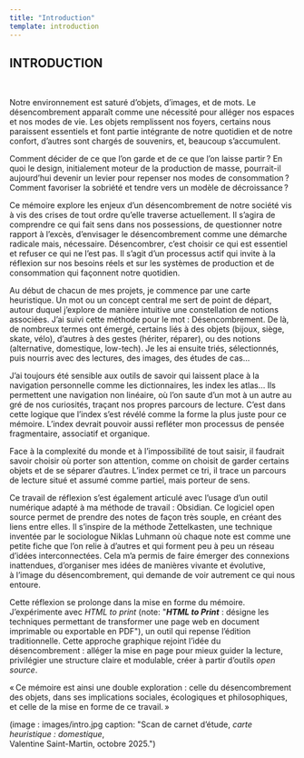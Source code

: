 ```yaml
---
title: "Introduction"
template: introduction
---
```



## INTRODUCTION

<br class="breakpage">

Notre environnement est saturé d’objets, d’images, et de mots. Le désencombrement apparaît comme une nécessité pour alléger nos espaces et nos modes de vie. Les objets remplissent nos foyers, certains nous paraissent essentiels et font partie intégrante de notre quotidien et de notre confort, d’autres sont chargés de souvenirs, et, beaucoup s’accumulent. 

Comment décider de ce que l’on garde et de ce que l’on laisse partir ? En quoi le design, initialement moteur de la production de masse, pourrait-il aujourd’hui devenir un levier pour repenser nos modes de consommation ? Comment favoriser la sobriété et tendre vers un modèle de décroissance ?

Ce mémoire explore les enjeux d’un désencombrement de notre société vis à vis des crises de tout ordre qu’elle traverse actuellement. Il s’agira de comprendre ce qui fait sens dans nos possessions, de questionner notre rapport à l’excès, d’envisager le désencombrement comme une démarche radicale mais, nécessaire. 
Désencombrer, c’est choisir ce qui est essentiel et refuser ce qui ne l’est pas. Il s’agit d’un processus actif qui invite à la réflexion sur nos besoins réels et sur les systèmes de production et de consommation qui façonnent notre quotidien.

Au début de chacun de mes projets, je commence par une carte heuristique. Un mot ou un concept central me sert de point de départ, autour duquel j’explore de manière intuitive une constellation de notions associées. J’ai suivi cette méthode pour le mot : Désencombrement. 
De là, de nombreux termes ont émergé, certains liés à des objets (bijoux, siège, skate, vélo), d’autres à des gestes (hériter, réparer), ou des notions (alternative, domestique, low-tech). Je les ai ensuite triés, sélectionnés, puis nourris avec des lectures, des images, des études de cas… 

J’ai toujours été sensible aux outils de savoir qui laissent place à la navigation personnelle comme les dictionnaires, les index les atlas… Ils permettent une navigation non linéaire, où l’on saute d’un mot à un autre au gré de nos curiosités, traçant nos propres parcours de lecture. C’est dans cette logique que l’index s’est révélé comme la forme la plus juste pour ce mémoire. L’index devrait pouvoir aussi refléter mon processus de pensée fragmentaire, associatif et organique.

Face à la complexité du monde et à l’impossibilité de tout saisir, il faudrait savoir choisir où porter son attention, comme on choisit de garder certains objets et de se séparer d’autres. L’index permet ce tri, il trace un parcours de lecture situé et assumé comme partiel, mais porteur de sens. 

Ce travail de réflexion s’est également articulé avec l’usage d’un outil numérique adapté à ma méthode de travail : Obsidian. Ce logiciel open source permet de prendre des notes de façon très souple, en créant des liens entre elles. Il s’inspire de la méthode Zettelkasten, une technique inventée par le sociologue Niklas Luhmann où chaque note est comme une petite fiche que l’on relie à d’autres et qui forment peu à peu un réseau d’idées interconnectées. Cela m’a permis de faire émerger des connexions inattendues, d’organiser mes idées de manières vivante et évolutive, à l’image du désencombrement, qui demande de voir autrement ce qui nous entoure.

Cette réflexion se prolonge dans la mise en forme du mémoire. J’expérimente avec *HTML to print* (note: "**_HTML to Print_** : désigne les techniques permettant de transformer une page web en document imprimable ou exportable en PDF"), un outil qui repense l’édition traditionnelle. Cette approche graphique rejoint l’idée du désencombrement : alléger la mise en page pour mieux guider la lecture, privilégier une structure claire et modulable, créer à partir d’outils *open source*. 

« Ce mémoire est ainsi une double exploration : celle du désencombrement des objets, dans ses implications sociales, écologiques et philosophiques, et celle de la mise en forme de ce travail. »

(image : images/intro.jpg caption: "Scan de carnet d’étude, *carte heuristique : domestique*, <br> Valentine Saint-Martin, octobre 2025.")

